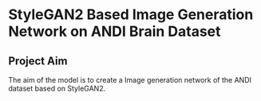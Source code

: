 # StyleGAN2 Based Image Generation Network on ANDI Brain Dataset
## Project Aim
The aim of the model is to create a Image generation network of the ANDI dataset based on StyleGAN2.


